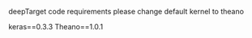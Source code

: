 


deepTarget code requirements
please change default kernel to theano

keras==0.3.3 
Theano==1.0.1
